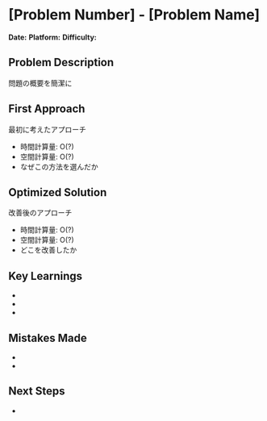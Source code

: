 # [Problem Number] - [Problem Name]

**Date:**
**Platform:**
**Difficulty:**

## Problem Description

問題の概要を簡潔に

## First Approach

最初に考えたアプローチ

- 時間計算量: O(?)
- 空間計算量: O(?)
- なぜこの方法を選んだか

## Optimized Solution

改善後のアプローチ

- 時間計算量: O(?)
- 空間計算量: O(?)
- どこを改善したか

## Key Learnings

-
-
-

## Mistakes Made

-
-

## Next Steps

-
